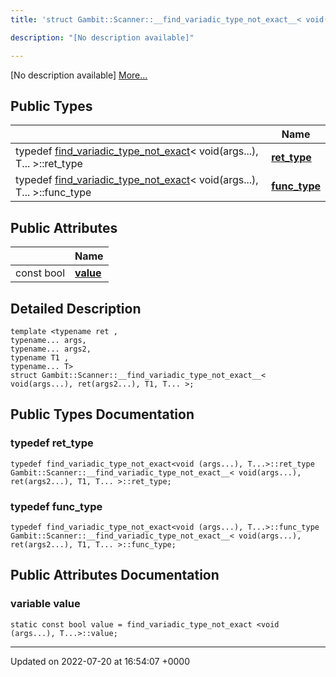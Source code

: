```yaml
---
title: 'struct Gambit::Scanner::__find_variadic_type_not_exact__< void(args...), ret(args2...), T1, T... >'

description: "[No description available]"

---
```









[No description available] [More...](#detailed-description)

## Public Types

|                | Name           |
| -------------- | -------------- |
| typedef [find_variadic_type_not_exact](/documentation/code/classes/structgambit_1_1scanner_1_1find__variadic__type__not__exact/)< void(args...), T... >::ret_type | **[ret_type](/documentation/code/classes/structgambit_1_1scanner_1_1____find__variadic__type__not__exact_____3_01void_07args_8_8_8_08_00_07dc90b6eaf941e6db44db3b27790d79/#typedef-ret-type)**  |
| typedef [find_variadic_type_not_exact](/documentation/code/classes/structgambit_1_1scanner_1_1find__variadic__type__not__exact/)< void(args...), T... >::func_type | **[func_type](/documentation/code/classes/structgambit_1_1scanner_1_1____find__variadic__type__not__exact_____3_01void_07args_8_8_8_08_00_07dc90b6eaf941e6db44db3b27790d79/#typedef-func-type)**  |

## Public Attributes

|                | Name           |
| -------------- | -------------- |
| const bool | **[value](/documentation/code/classes/structgambit_1_1scanner_1_1____find__variadic__type__not__exact_____3_01void_07args_8_8_8_08_00_07dc90b6eaf941e6db44db3b27790d79/#variable-value)**  |

## Detailed Description

```
template <typename ret ,
typename... args,
typename... args2,
typename T1 ,
typename... T>
struct Gambit::Scanner::__find_variadic_type_not_exact__< void(args...), ret(args2...), T1, T... >;
```

## Public Types Documentation

### typedef ret_type

```
typedef find_variadic_type_not_exact<void (args...), T...>::ret_type Gambit::Scanner::__find_variadic_type_not_exact__< void(args...), ret(args2...), T1, T... >::ret_type;
```


### typedef func_type

```
typedef find_variadic_type_not_exact<void (args...), T...>::func_type Gambit::Scanner::__find_variadic_type_not_exact__< void(args...), ret(args2...), T1, T... >::func_type;
```


## Public Attributes Documentation

### variable value

```
static const bool value = find_variadic_type_not_exact <void (args...), T...>::value;
```


-------------------------------

Updated on 2022-07-20 at 16:54:07 +0000